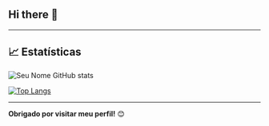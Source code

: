 ## Hi there 👋
---

## 📈 Estatísticas

![Seu Nome GitHub stats](https://github-readme-stats.vercel.app/api?username=seuusuario&show_icons=true&theme=radical)

[![Top Langs](https://github-readme-stats.vercel.app/api/top-langs/?username=seuusuario&layout=compact)](https://github.com/seuusuario)

---

**Obrigado por visitar meu perfil!** 😊  

<!--
**souza-luiza/souza-luiza** is a ✨ _special_ ✨ repository because its `README.md` (this file) appears on your GitHub profile.

Here are some ideas to get you started:

- 🔭 I’m currently working on ...
- 🌱 I’m currently learning ...
- 👯 I’m looking to collaborate on ...
- 🤔 I’m looking for help with ...
- 💬 Ask me about ...
- 📫 How to reach me: ...
- 😄 Pronouns: ...
- ⚡ Fun fact: ...
-->
